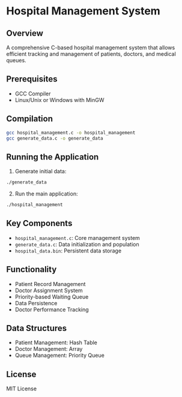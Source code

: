 # Hospital Management System

## Overview
A comprehensive C-based hospital management system that allows efficient tracking and management of patients, doctors, and medical queues.

## Prerequisites
- GCC Compiler
- Linux/Unix or Windows with MinGW

## Compilation
```bash
gcc hospital_management.c -o hospital_management
gcc generate_data.c -o generate_data
```

## Running the Application
1. Generate initial data:
```bash
./generate_data
```

2. Run the main application:
```bash
./hospital_management
```

## Key Components
- `hospital_management.c`: Core management system
- `generate_data.c`: Data initialization and population
- `hospital_data.bin`: Persistent data storage

## Functionality
- Patient Record Management
- Doctor Assignment System
- Priority-based Waiting Queue
- Data Persistence
- Doctor Performance Tracking

## Data Structures
- Patient Management: Hash Table
- Doctor Management: Array
- Queue Management: Priority Queue

## License
MIT License
